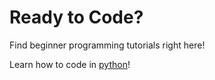 # Ready to Code?

Find beginner programming tutorials right here! 

Learn how to code in [python](https://wvarduinoclub.github.io/tutorials/python-tutorials/Setup/)!
